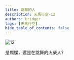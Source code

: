 ```yaml
---
title: 跳舞的人
description: 天馬行空-12
authors: bridger
tags: [天馬行空]
hide_table_of_contents: false
---
```

![12](https://e.brid.pw/i/2023/08/03/negtve.webp)



<!-- truncate -->
是蝴蝶，還是在跳舞的火柴人?  
